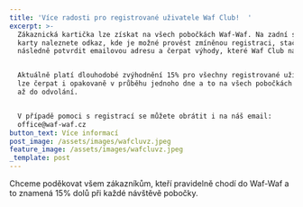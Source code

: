 ```yaml
---
title: 'Více radosti pro registrované uživatele Waf Club!  '
excerpt: >-
  Zákaznická kartička lze získat na všech pobočkách Waf-Waf. Na zadní straně
  karty naleznete odkaz, kde je možné provést zmíněnou registraci, stačí
  následně potvrdit emailovou adresu a čerpat výhody, které Waf Club nabízí. 


  Aktuálně platí dlouhodobé zvýhodnění 15% pro všechny registrované uživatele,
  lze čerpat i opakovaně v průběhu jednoho dne a to na všech pobočkách Waf-Waf
  až do odvolání. 


  V případě pomoci s registrací se můžete obrátit i na náš email:
  office@waf-waf.cz 
button_text: Více informací
post_image: /assets/images/wafcluvz.jpeg
feature_image: /assets/images/wafcluvz.jpeg
_template: post
---
```


Chceme poděkovat všem zákazníkům, kteří pravidelně chodí do Waf-Waf a to znamená 15% dolů při každé návštěvě pobočky. 

